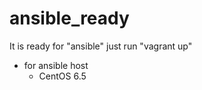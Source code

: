 # ansible_ready
It is ready for "ansible" just run  "vagrant up"

- for ansible host
    - CentOS 6.5
